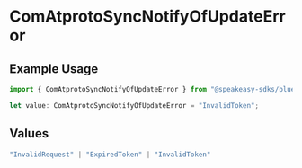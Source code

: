 # ComAtprotoSyncNotifyOfUpdateError

## Example Usage

```typescript
import { ComAtprotoSyncNotifyOfUpdateError } from "@speakeasy-sdks/bluesky/models/errors";

let value: ComAtprotoSyncNotifyOfUpdateError = "InvalidToken";
```

## Values

```typescript
"InvalidRequest" | "ExpiredToken" | "InvalidToken"
```